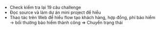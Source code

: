 
+ Check kiểm tra lại 19 câu challenge
+ Đọc source và làm dự án mini project để hiểu
+ Thao tác trên Web để hiểu flow tạo khách hàng, hợp đồng, phí bảo hiểm -> bồi thường bảo hiểm thành công => Chuyển trạng thái

